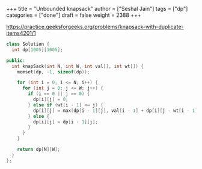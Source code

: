 +++
title = "Unbounded knapsack"
author = ["Seshal Jain"]
tags = ["dp"]
categories = ["done"]
draft = false
weight = 2388
+++

<https://practice.geeksforgeeks.org/problems/knapsack-with-duplicate-items4201/1>

```cpp
class Solution {
  int dp[1005][1005];

public:
  int knapSack(int N, int W, int val[], int wt[]) {
    memset(dp, -1, sizeof(dp));

    for (int i = 0; i <= N; i++) {
      for (int j = 0; j <= W; j++) {
        if (i == 0 || j == 0) {
          dp[i][j] = 0;
        } else if (wt[i - 1] <= j) {
          dp[i][j] = max(dp[i - 1][j], val[i - 1] + dp[i][j - wt[i - 1]]);
        } else {
          dp[i][j] = dp[i - 1][j];
        }
      }
    }

    return dp[N][W];
  }
};
```
